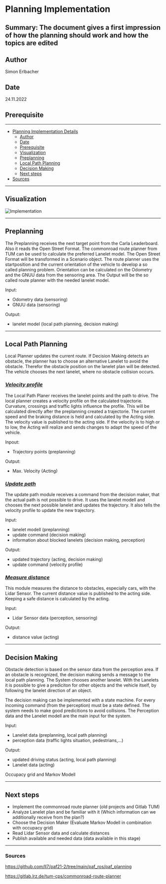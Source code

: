 # Planning Implementation

**Summary:** 
The document gives a first impression of how the planning should work
and how the topics are edited
---

## Author

Simon Erlbacher

## Date

24.11.2022

## Prerequisite


---
<!-- TOC -->
* [Planning Implementation Details](#coding-style-guidelines)
  * [Author](#author)
  * [Date](#date)
  * [Prerequisite](#prerequisite)
  * [Visualization](#visualization)
  * [Preplanning](#preplanning)
  * [Local Path Planning](#local-path-planning)
  * [Decision Making](#decision-making)
  * [Next steps](#next-steps)
* [Sources](#sources)
<!-- TOC -->

---
## **Visualization** 

![Implementation](../00_assets/Planning_Implementation.png)

---
## **Preplanning**
  
The Preplanning receives the next target point from the Carla Leaderboard. Also it reads the Open Street Format. The commonroad route planner from TUM can be used to calculate the preferred Lanelet model. The Open Street Format will be transformed in a Scenario object. The route planner uses the startposition and the current orientation of the vehicle to develop a so called planning problem. Orientation can be calculated on the Odometry and the GNUU data from the sensoring area. The Output will be the so called route planner with the needed lanelet model.

Input: 
* Odometry data (sensoring)
* GNUU data (sensoring)

Output:
* lanelet model (local path planning, decision making)

---

## **Local Path Planning**

Local Planner updates the current route. If Decision Making detects an obstacle, the planner has to choose an alternative Lanelet to avoid the obstacle. Therefor the obstacle position on the lanelet plan will be detected. The vehicle chooses the next lanelet, where no obstacle collision occurs.

### <u>_Velocity profile_</u>

The Local Path Planer receives the lanelet points and the path to drive. The local planner creates a velocity profile on the calculated trajectorie. Curvature, crossings and traffic lights influence the profile. This will be calculated directly after the preplanning created a trajectorie. The current speed and the braking distance is held and calculated by the Acting side. The velocity value is published to the acting side. If the velocity is to high or to low, the Acting will realize and sends changes to adapt the speed of the vehicle.

Inpout:

* Trajectory points (preplanning)

Output:

* Max. Velocity (Acting)


### <u>_Update path_</u>

The update path module receives a command from the decision maker, that the actual path is not possible to drive. It uses the lanelet modell and chooses the next possible lanelet and updates the trajectory. It also tells the velocity profile to update the new trajectory.

Input:

* lanelet modell (preplanning)
* update command (decision making)
* information about blocked lanelets (decision making, perception)

Output:
* updated trajectory (acting, decision making)
* update command (velocity profile)

### <u>_Measure distance_</u>

This module measures the distance to obstacles, especially cars, with the Lidar Sensor. The current distance value is published to the acting side. Keeping a safe distance is calculated by the acting.

Input:

* Lidar Sensor data (perception, sensoring)

Output:

* distance value (acting)

---
## **Decision Making**

Obstacle detection is based on the sensor data from the perception area. If an obstacle is recognized, the decision making sends a message to the local path planning. The System chooses another lanelet.
With the Lanelets it is possible to give a prediciton for other objects and the vehicle itself, by following the lanelet direction of an object.

The decision making can be implemented with a state machine. For every incoming command (from the perception) must be a state defined. The system needs to make good predicitions to avoid collisions. The Perception data and the Lanelet modell are the main input for the system.

Input:

* Lanelet data (preplanning, local path planning)
* perception data (traffic lights situation, pedestrians,...)

Output:

* updated driving status (acting, local path planning)
* Lanelet data (acting)

Occupacy grid and Markov Modell


---
## Next steps

* Implement the commonroad route planner (old projects and Gitlab TUM)
* Analyze Lanelet plan and be familiar with it (Which information can we additionally receive from the plan?)
* Choose the Decision Maker (Evaluate Markov Modell in combination with occupacy grid)
* Read Lidar Sensor data and calculate distances
* Publish available and needed data (data available in this stage) 
---
### Sources

https://github.com/ll7/paf21-2/tree/main/paf_ros/paf_planning

https://gitlab.lrz.de/tum-cps/commonroad-route-planner